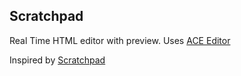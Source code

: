 ## Scratchpad

Real Time HTML editor with preview. Uses [ACE Editor](https://github.com/mundizzle/scratchpad)

Inspired by [Scratchpad](http://scratchpad.io)
